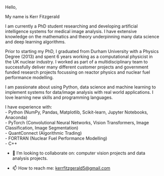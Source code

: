 Hello,

My name is Kerr Fitzgerald

I am currently a PhD student researching and developing artificial intelligence systems for medical image analysis. I have extensive knowledge on the mathematics and theory underpinning many data science and deep learning algorithms.

Prior to starting my PhD, I graduated from Durham University with a Physics Degree (2013) and spent 6 years working as a computational physicist in the UK nuclear industry. I worked as part of a multidisciplinary team to successfully deliver many different customer projects and government funded research projects focussing on reactor physics and nuclear fuel performance modelling.

I am passionate about using Python, data science and machine learning to implement systems for data/image analysis with real world applications. I love learning new skills and programming languages.

I have experience with: <br />
           -  Python (NumPy, Pandas, Matplotlib, Scikit-learn, Jupyter Notebooks, Anaconda) <br />
           -  PyTorch (Convolutional Neural Networks, Vision Transformers, Image Classification, Image Segmentation) <br />
           -  QuantConnect (Algorithmic Trading) <br />
           -  FORTRAN (Nuclear Fuel Performance Modelling) <br />
           -  C++ <br />

- 💞️ I’m looking to collaborate on: computer vision projects and data analysis projects.

- 📫 How to reach me: kerrfitzgerald5@gmail.com

<!---
KerrFitzgerald/KerrFitzgerald is a ✨ special ✨ repository because its `README.md` (this file) appears on your GitHub profile.
You can click the Preview link to take a look at your changes.
--->
